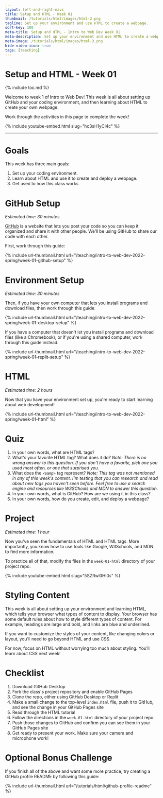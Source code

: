 ```yaml
---
layout: left-and-right-navs
title: Setup and HTML - Week 01
thumbnail: /tutorials/html/images/html-2.png
tagline: Set up your environment and use HTML to create a webpage.
sort-key: 100
meta-title: Setup and HTML - Intro to Web Dev Week 01
meta-description: Set up your environment and use HTML to create a webpage.
meta-image: /tutorials/html/images/html-3.png
hide-video-icon: true
tags: [teaching]
---
```


# Setup and HTML - Week 01

{% include toc.md %}

Welcome to week 1 of Intro to Web Dev! This week is all about setting up GitHub and your coding environment, and then learning about HTML to create your own webpage.

Work through the activities in this page to complete the week!

{% include youtube-embed.html slug="hc3sH1yCi4c" %}

---

# Goals

This week has three main goals:

1. Set up your coding environment.
2. Learn about HTML and use it to create and deploy a webpage.
3. Get used to how this class works.

# GitHub Setup

*Estimated time: 30 minutes*

[GitHub](https://github.com) is a website that lets you post your code so you can keep it organized and share it with other people. We'll be using GitHub to share our code with each other.

First, work through this guide:

{% include url-thumbnail.html url="/teaching/intro-to-web-dev-2022-spring/week-01-github-setup" %}

# Environment Setup

*Estimated time: 30 minutes*

Then, if you have your own computer that lets you install programs and download files, then work through this guide:

{% include url-thumbnail.html url="/teaching/intro-to-web-dev-2022-spring/week-01-desktop-setup" %}

If you have a computer that doesn't let you install programs and download files (like a Chromebook), or if you're using a shared computer, work through this guide instead:

{% include url-thumbnail.html url="/teaching/intro-to-web-dev-2022-spring/week-01-replit-setup" %}

# HTML

*Estimated time: 2 hours*

Now that you have your environment set up, you're ready to start learning about web development!

{% include url-thumbnail.html url="/teaching/intro-to-web-dev-2022-spring/week-01-html" %}

# Quiz

1. In your own words, what are HTML tags?
2. What's your favorite HTML tag? What does it do? *Note: There is no wrong answer to this question. If you don't have a favorite, pick one you used most often, or one that surprised you.*
3. What does the `<samp>` tag represent? *Note: This tag was not mentioned in any of this week's content. I'm testing that you can research and read about new tags you haven't seen before. Feel free to use a search engine and resources like W3SChools and MDN to answer this question.*
4. In your own words, what is GitHub? How are we using it in this class?
5. In your own words, how do you create, edit, and deploy a webpage?

# Project

*Estimated time: 1 hour*

Now you've seen the fundamentals of HTML and HTML tags. More importantly, you know how to use tools like Google, W3Schools, and MDN to find more information.

To practice all of that, modify the files in the `week-01-html` directory of your project repo.

{% include youtube-embed.html slug="5SZRwl0Hl0s" %}

# Styling Content

This week is all about setting up your environment and learning HTML, which tells your browser what types of content to display. Your browser has some default rules about how to style different types of content. For example, headings are large and bold, and links are blue and underlined.

If you want to customize the styles of your content, like changing colors or layout, you'll need to go beyond HTML and use CSS.

For now, focus on HTML without worrying too much about styling. You'll learn about CSS next week!

# Checklist

1. Download GitHub Desktop
2. Fork the class's project repository and enable GitHub Pages
3. Clone the repo, either using GitHub Desktop or Replit
4. Make a small change to the top-level `index.html` file, push it to GitHub, and see the change in your GitHub Pages site
5. Read through the HTML tutorial
6. Follow the directions in the `week-01-html` directory of your project repo
7. Push those changes to GitHub and confirm you can see them in your GitHub Pages site
8. Get ready to present your work. Make sure your camera and microphone work!

# Optional Bonus Challenge

If you finish all of the above and want some more practice, try creating a GitHub profile README by following this guide:

{% include url-thumbnail.html url="/tutorials/html/github-profile-readme" %}